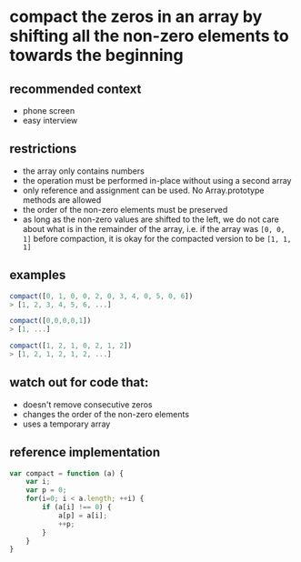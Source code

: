# compact the zeros in an array by shifting all the non-zero elements to towards the beginning

## recommended context
* phone screen
* easy interview

## restrictions
* the array only contains numbers
* the operation must be performed in-place without using a second array
* only reference and assignment can be used. No Array.prototype methods are allowed
* the order of the non-zero elements must be preserved
* as long as the non-zero values are shifted to the left, we do not care about what is in the remainder of the array, i.e. if the array was `[0, 0, 1]` before compaction, it is okay for the compacted version to be `[1, 1, 1]`

## examples
```js
compact([0, 1, 0, 0, 2, 0, 3, 4, 0, 5, 0, 6])
> [1, 2, 3, 4, 5, 6, ...]
```

```js
compact([0,0,0,0,1])
> [1, ...]
```

```js
compact([1, 2, 1, 0, 2, 1, 2])
> [1, 2, 1, 2, 1, 2, ...]
```

## watch out for code that:
* doesn't remove consecutive zeros
* changes the order of the non-zero elements
* uses a temporary array

## reference implementation
```js
var compact = function (a) {
    var i;
    var p = 0;
    for(i=0; i < a.length; ++i) {
        if (a[i] !== 0) {
            a[p] = a[i];
            ++p;
        }
    }
}
```
